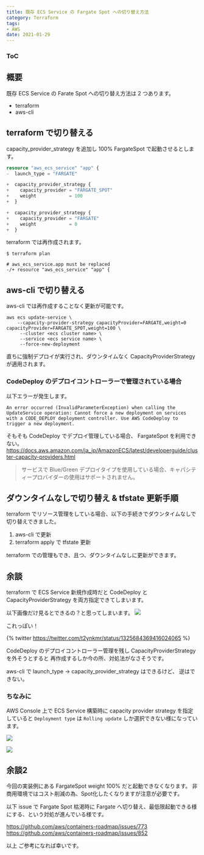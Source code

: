 ```yaml
---
title: 既存 ECS Service の Fargate Spot への切り替え方法
category: Terraform
tags:
- AWS
date: 2021-01-29
---
```


<div class="toc">
<div class="toc-content">
<h3 class="menu-label">ToC</h3>
<!-- toc -->
</div>
</div>

## 概要

既存 ECS Service の Farate Spot への切り替え方法は 2 つあります。

* terraform
* aws-cli

<!-- more -->

## terraform で切り替える

capacity_provider_strategy を追加し 100% FargateSpot で起動させるとします。

```ecs_service_app.tf
resource "aws_ecs_service" "app" {
-  launch_type = "FARGATE"

+  capacity_provider_strategy {
+    capacity_provider = "FARGATE_SPOT"
+    weight            = 100
+  }

+  capacity_provider_strategy {
+    capacity_provider = "FARGATE"
+    weight            = 0
+  }
```

terraform では再作成されます。

```
$ terraform plan

# aws_ecs_service.app must be replaced
-/+ resource "aws_ecs_service" "app" {
```

## aws-cli で切り替える

aws-cli では再作成することなく更新が可能です。

```
aws ecs update-service \
	--capacity-provider-strategy capacityProvider=FARGATE,weight=0  capacityProvider=FARGATE_SPOT,weight=100 \
     --cluster <ecs cluster name> \
     --service <ecs service name> \
     --force-new-deployment
```

直ちに強制デプロイが実行され、ダウンタイムなく CapacityProviderStrategy が適用されます。

### CodeDeploy のデプロイコントローラーで管理されている場合

以下エラーが発生します。

```
An error occurred (InvalidParameterException) when calling the UpdateService operation: Cannot force a new deployment on services with a CODE_DEPLOY deployment controller. Use AWS CodeDeploy to trigger a new deployment.
```

そもそも CodeDeploy でデプロイ管理している場合、 FargateSpot を利用できない。
https://docs.aws.amazon.com/ja_jp/AmazonECS/latest/developerguide/cluster-capacity-providers.html
> サービスで Blue/Green デプロイタイプを使用している場合、キャパシティープロバイダーの使用はサポートされません。


## ダウンタイムなしで切り替え & tfstate 更新手順

terraform でリソース管理をしている場合、以下の手続きでダウンタイムなしで切り替えできました。

1. aws-cli で更新
2. terraform apply で tfstate 更新

terraform での管理もでき、且つ、ダウンタイムなしに更新ができます。


## 余談

terraform で ECS Service 新規作成時だと CodeDeploy と CapacityProviderStrategy を両方指定できてしまいます。

以下画像だけ見るとできるの？と思ってしまいます。
![](https://i.imgur.com/r0W6OnK.png)

これっぽい！

{% twitter https://twitter.com/t2ynkmr/status/1325684369416024065 %}


CodeDeploy のデプロイコントローラー管理を残し CapacityProviderStrategy を外そうとすると
再作成するしか今の所、対処法がなさそうです。


aws-cli で
launch_type → capacity_provider_strategy はできるけど、
逆はできない。

### ちなみに

AWS Console 上で ECS Service 構築時に capacity provider strategy を指定していると
`Deployment type` は `Rolling update` しか選択できない様になっています。

![](https://i.imgur.com/Qei5oJi.png)

![](https://i.imgur.com/mFMDfzc.png)

## 余談2

今回の実装例にある FargateSpot weight 100% だと起動できなくなります。
非商用環境ではコスト削減の為、Spot化したくなりますが注意が必要です。

以下 issue で Fargate Spot 枯渇時に Fargate へ切り替え、最低限起動できる様にする、という対処が進んでいる様です。

https://github.com/aws/containers-roadmap/issues/773
https://github.com/aws/containers-roadmap/issues/852


以上
ご参考になれば幸いです。
